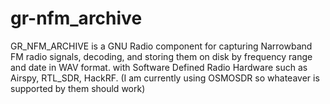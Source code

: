 # gr-nfm_archive

GR_NFM_ARCHIVE is a GNU Radio component for capturing Narrowband FM radio signals, decoding, and storing them on disk by frequency range and date in WAV format. with Software Defined Radio Hardware such as Airspy, RTL_SDR, HackRF. (I am currently using OSMOSDR so whateaver is supported by them should work)

